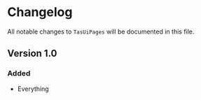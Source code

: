 # Changelog

All notable changes to `TasUiPages` will be documented in this file.

## Version 1.0

### Added
- Everything
